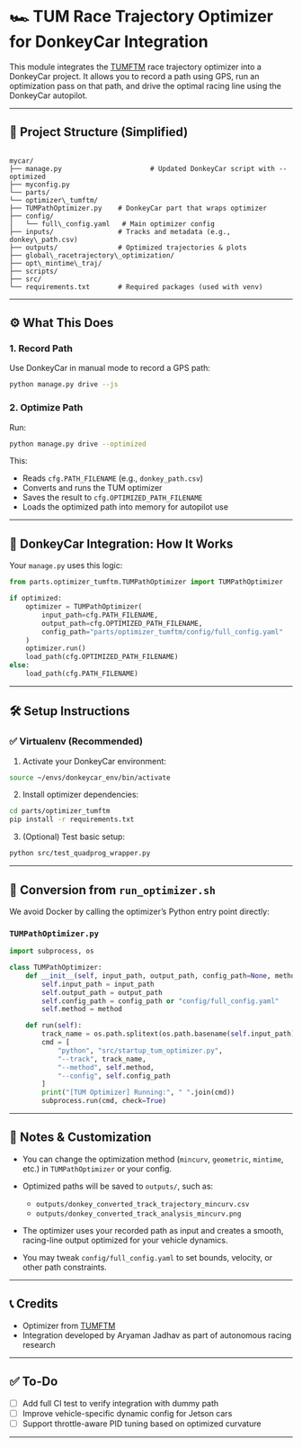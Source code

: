 
# 🏎️ TUM Race Trajectory Optimizer for DonkeyCar Integration

This module integrates the [TUMFTM](https://github.com/TUMFTM/global_racetrajectory_optimization) race trajectory optimizer into a DonkeyCar project. It allows you to record a path using GPS, run an optimization pass on that path, and drive the optimal racing line using the DonkeyCar autopilot.

---

## 📁 Project Structure (Simplified)

```

mycar/
├── manage.py                      # Updated DonkeyCar script with --optimized
├── myconfig.py
└── parts/
└── optimizer\_tumftm/
├── TUMPathOptimizer.py    # DonkeyCar part that wraps optimizer
├── config/
│   └── full\_config.yaml   # Main optimizer config
├── inputs/                # Tracks and metadata (e.g., donkey\_path.csv)
├── outputs/               # Optimized trajectories & plots
├── global\_racetrajectory\_optimization/
├── opt\_mintime\_traj/
├── scripts/
├── src/
└── requirements.txt       # Required packages (used with venv)

````

---

## ⚙️ What This Does

### 1. **Record Path**
Use DonkeyCar in manual mode to record a GPS path:
```bash
python manage.py drive --js
````

### 2. **Optimize Path**

Run:

```bash
python manage.py drive --optimized
```

This:

* Reads `cfg.PATH_FILENAME` (e.g., `donkey_path.csv`)
* Converts and runs the TUM optimizer
* Saves the result to `cfg.OPTIMIZED_PATH_FILENAME`
* Loads the optimized path into memory for autopilot use

---

## 🧩 DonkeyCar Integration: How It Works

Your `manage.py` uses this logic:

```python
from parts.optimizer_tumftm.TUMPathOptimizer import TUMPathOptimizer

if optimized:
    optimizer = TUMPathOptimizer(
        input_path=cfg.PATH_FILENAME,
        output_path=cfg.OPTIMIZED_PATH_FILENAME,
        config_path="parts/optimizer_tumftm/config/full_config.yaml"
    )
    optimizer.run()
    load_path(cfg.OPTIMIZED_PATH_FILENAME)
else:
    load_path(cfg.PATH_FILENAME)
```

---

## 🛠️ Setup Instructions

### ✅ Virtualenv (Recommended)

1. Activate your DonkeyCar environment:

```bash
source ~/envs/donkeycar_env/bin/activate
```

2. Install optimizer dependencies:

```bash
cd parts/optimizer_tumftm
pip install -r requirements.txt
```

3. (Optional) Test basic setup:

```bash
python src/test_quadprog_wrapper.py
```

---

## 🔄 Conversion from `run_optimizer.sh`

We avoid Docker by calling the optimizer’s Python entry point directly:

### `TUMPathOptimizer.py`

```python
import subprocess, os

class TUMPathOptimizer:
    def __init__(self, input_path, output_path, config_path=None, method="mincurv"):
        self.input_path = input_path
        self.output_path = output_path
        self.config_path = config_path or "config/full_config.yaml"
        self.method = method

    def run(self):
        track_name = os.path.splitext(os.path.basename(self.input_path))[0]
        cmd = [
            "python", "src/startup_tum_optimizer.py",
            "--track", track_name,
            "--method", self.method,
            "--config", self.config_path
        ]
        print("[TUM Optimizer] Running:", " ".join(cmd))
        subprocess.run(cmd, check=True)
```

---

## 🧠 Notes & Customization

* You can change the optimization method (`mincurv`, `geometric`, `mintime`, etc.) in `TUMPathOptimizer` or your config.
* Optimized paths will be saved to `outputs/`, such as:

  * `outputs/donkey_converted_track_trajectory_mincurv.csv`
  * `outputs/donkey_converted_track_analysis_mincurv.png`
* The optimizer uses your recorded path as input and creates a smooth, racing-line output optimized for your vehicle dynamics.
* You may tweak `config/full_config.yaml` to set bounds, velocity, or other path constraints.

---

## 📞 Credits

* Optimizer from [TUMFTM](https://github.com/TUMFTM/global_racetrajectory_optimization)
* Integration developed by Aryaman Jadhav as part of autonomous racing research

---

## ✅ To-Do

* [ ] Add full CI test to verify integration with dummy path
* [ ] Improve vehicle-specific dynamic config for Jetson cars
* [ ] Support throttle-aware PID tuning based on optimized curvature

---
